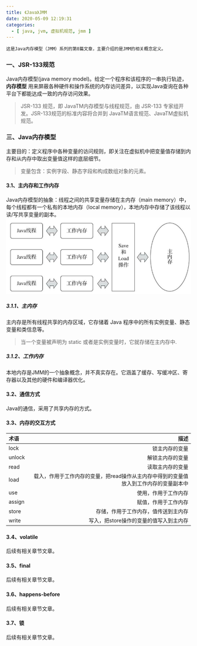 ```yaml
---
title: 《Java》JMM
date: 2020-05-09 12:19:31
categories:
  - [ java, jvm, 虚拟机规范, jmm ]
---
```


	这是Java内存模型（JMM）系列的第0篇文章，主要介绍的是JMM的相关概念定义。

### 一、JSR-133规范

Java内存模型(java memory model)。给定一个程序和该程序的一串执行轨迹，**内存模型**
用来屏蔽各种硬件和操作系统的内存访问差异，以实现Java查询在各种平台下都能达成一致的内存访问效果。
> JSR-133 规范，即 JavaTM内存模型与线程规范，由 JSR-133 专家组开发。JSR-133规范的标准内容将合并到 JavaTM语言规范、JavaTM虚拟机规范。

<!-- more -->

### 三、Java内存模型

主要目的：定义程序中各种变量的访问规则，即关注在虚拟机中把变量值存储到内存和从内存中取出变量值这样的底层细节。
> 变量包含：实例字段、静态字段和构成数组对象的元素。

#### 3.1、主内存和工作内存

Java内存模型的抽象：线程之间的共享变量存储在主内存（main memory）中，每个线程都有一个私有的本地内存（local memory），本地内存中存储了该线程以读/写共享变量的副本。
![主内存和工作内存](2020-05-09-java-虚拟机规范-JMM/主内存和工作内存.png)

##### 3.1.1、主内存

主内存是所有线程共享的内存区域，它存储着 Java 程序中的所有实例变量、静态变量和类信息等。
> 当一个变量被声明为 static 或者是实例变量时，它就存储在主内存中.

##### 3.1.2、工作内存

本地内存是JMM的一个抽象概念，并不真实存在。它涵盖了缓存、写缓冲区、寄存器以及其他的硬件和编译器优化。

#### 3.2、通信方式

Java的通信，采用了共享内存的方式。

#### 3.3、内存的交互方式

| 术语     |                                            描述 |
|:-------|----------------------------------------------:|
| lock   |                                       锁主内存的变量 |
| unlock |                                      解锁主内存的变量 |
| read   |                                      读取主内存的变量 |
| load   | 载入，作用于工作内存的变量，把read操作从主内存中得到的变量值放入到工作内存的变量副本中 |
| use    |                                    使用，作用于工作内存 |
| assign |                                    赋值，作用于工作内存 |
| store  |                            存储，作用于工作内存，值传送到主内存 |
| write  |                        写入，把store操作的变量的值写入到主内存 |

#### 3.4、volatile

后续有相关章节文章。

#### 3.5、final

后续有相关章节文章。

#### 3.6、happens-before

后续有相关章节文章。

#### 3.7、锁

后续有相关章节文章。